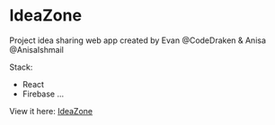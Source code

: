 # IdeaZone
Project idea sharing web app created by Evan @CodeDraken & Anisa @AnisaIshmail

Stack:
* React
* Firebase
...

View it here: [IdeaZone](https://ideazone-157322.firebaseapp.com/#/)
